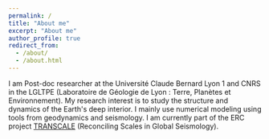 ```yaml
---
permalink: /
title: "About me"
excerpt: "About me"
author_profile: true
redirect_from: 
  - /about/
  - /about.html
---
```


I am Post-doc researcher at the Université Claude Bernard Lyon 1 and CNRS in the LGLTPE (Laboratoire de Géologie de Lyon : Terre, Planètes et Environnement). My research interest is to study the structure and dynamics of the Earth's deep interior. I mainly use numerical modeling using tools from geodynamics and seismology. I am currently part of the ERC project [TRANSCALE](http://lgltpe.ens-lyon.fr/recherche/erc/erc-transcale) (Reconciling Scales in Global Seismology). 
